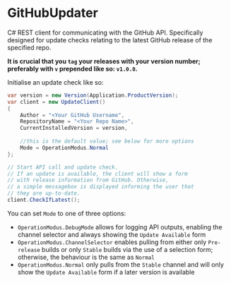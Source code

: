# GitHubUpdater
C# REST client for communicating with the GitHub API. Specifically designed for update checks relating to the latest GitHub release of the specified repo.

**It is crucial that you `tag` your releases with your version number; preferably with `v` prepended like so: `v1.0.0`.**

Initialise an update check like so:
```csharp
var version = new Version(Application.ProductVersion);
var client = new UpdateClient()
{
    Author = "<Your GitHub Username",
    RepositoryName = "<Your Repo Name>",
    CurrentInstalledVersion = version,
	
	//this is the default value; see below for more options
	Mode = OperationModus.Normal
};

// Start API call and update check.
// If an update is available, the client will show a form
// with release information from GitHub. Otherwise,
// a simple messagebox is displayed informing the user that
// they are up-to-date.
client.CheckIfLatest();
```
You can set `Mode` to one of three options:
- `OperationModus.DebugMode` allows for logging API outputs, enabling the channel selector and always showing the `Update Available` form
- `OperationModus.ChannelSelector` enables pulling from either only `Pre-release` builds or only `Stable` builds via the use of a selection form; otherwise, the behaviour is the same as `Normal`
- `OperationModus.Normal` only pulls from the `Stable` channel and will only show the `Update Available` form if a later version is available